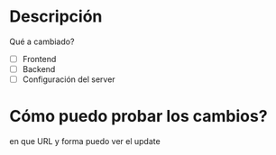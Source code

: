 # Descripción
Qué a cambiado?

- [ ] Frontend
- [ ] Backend
- [ ] Configuración del server

# Cómo puedo probar los cambios?

en que URL y forma puedo ver el update
